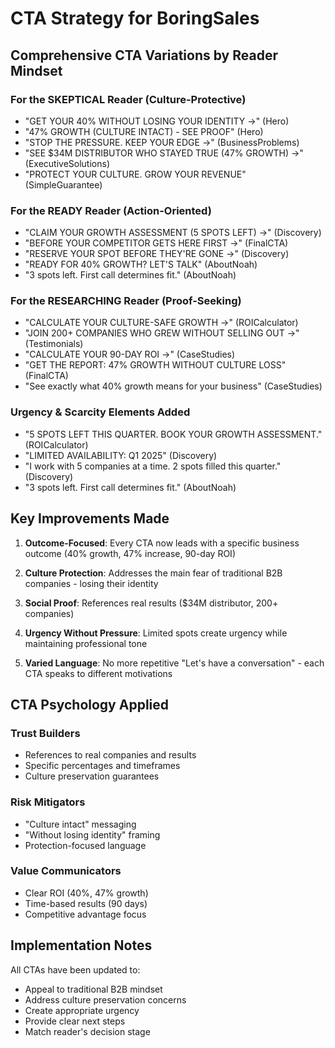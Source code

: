 # CTA Strategy for BoringSales

## Comprehensive CTA Variations by Reader Mindset

### For the SKEPTICAL Reader (Culture-Protective)
- "GET YOUR 40% WITHOUT LOSING YOUR IDENTITY →" (Hero)
- "47% GROWTH (CULTURE INTACT) - SEE PROOF" (Hero)
- "STOP THE PRESSURE. KEEP YOUR EDGE →" (BusinessProblems)
- "SEE $34M DISTRIBUTOR WHO STAYED TRUE (47% GROWTH) →" (ExecutiveSolutions)
- "PROTECT YOUR CULTURE. GROW YOUR REVENUE" (SimpleGuarantee)

### For the READY Reader (Action-Oriented)
- "CLAIM YOUR GROWTH ASSESSMENT (5 SPOTS LEFT) →" (Discovery)
- "BEFORE YOUR COMPETITOR GETS HERE FIRST →" (FinalCTA)
- "RESERVE YOUR SPOT BEFORE THEY'RE GONE →" (Discovery)
- "READY FOR 40% GROWTH? LET'S TALK" (AboutNoah)
- "3 spots left. First call determines fit." (AboutNoah)

### For the RESEARCHING Reader (Proof-Seeking)
- "CALCULATE YOUR CULTURE-SAFE GROWTH →" (ROICalculator)
- "JOIN 200+ COMPANIES WHO GREW WITHOUT SELLING OUT →" (Testimonials)
- "CALCULATE YOUR 90-DAY ROI →" (CaseStudies)
- "GET THE REPORT: 47% GROWTH WITHOUT CULTURE LOSS" (FinalCTA)
- "See exactly what 40% growth means for your business" (CaseStudies)

### Urgency & Scarcity Elements Added
- "5 SPOTS LEFT THIS QUARTER. BOOK YOUR GROWTH ASSESSMENT." (ROICalculator)
- "LIMITED AVAILABILITY: Q1 2025" (Discovery)
- "I work with 5 companies at a time. 2 spots filled this quarter." (Discovery)
- "3 spots left. First call determines fit." (AboutNoah)

## Key Improvements Made

1. **Outcome-Focused**: Every CTA now leads with a specific business outcome (40% growth, 47% increase, 90-day ROI)

2. **Culture Protection**: Addresses the main fear of traditional B2B companies - losing their identity

3. **Social Proof**: References real results ($34M distributor, 200+ companies)

4. **Urgency Without Pressure**: Limited spots create urgency while maintaining professional tone

5. **Varied Language**: No more repetitive "Let's have a conversation" - each CTA speaks to different motivations

## CTA Psychology Applied

### Trust Builders
- References to real companies and results
- Specific percentages and timeframes
- Culture preservation guarantees

### Risk Mitigators
- "Culture intact" messaging
- "Without losing identity" framing
- Protection-focused language

### Value Communicators
- Clear ROI (40%, 47% growth)
- Time-based results (90 days)
- Competitive advantage focus

## Implementation Notes

All CTAs have been updated to:
- Appeal to traditional B2B mindset
- Address culture preservation concerns
- Create appropriate urgency
- Provide clear next steps
- Match reader's decision stage